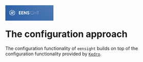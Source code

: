 <img src="https://raw.githubusercontent.com/hebes-io/eensight/master/logo.png" alt="grouped" width="150" align="left"/>
</br></br>

# The configuration approach

The configuration functionality of `eensight` builds on top of the configuration functionality provided by [`Kedro`](https://github.com/quantumblacklabs/kedro). 

